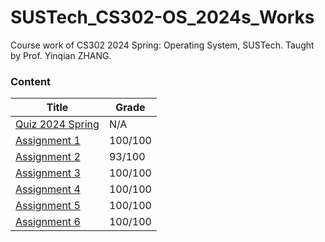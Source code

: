 # SUSTech_CS302-OS_2024s_Works
 Course work of CS302 2024 Spring: Operating System, SUSTech. Taught by Prof. Yinqian ZHANG.

### Content

| Title                        | Grade   |
| ---------------------------- | ------- |
| [Quiz 2024 Spring](Quiz/)    | N/A     |
| [Assignment 1](Assignment1/) | 100/100 |
| [Assignment 2](Assignment2/) | 93/100  |
| [Assignment 3](Assignment3/) | 100/100 |
| [Assignment 4](Assignment4/) | 100/100 |
| [Assignment 5](Assignment5/) | 100/100 |
| [Assignment 6](Assignment6/) | 100/100 |


